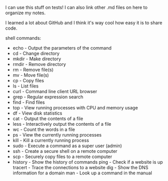 I can use this stuff on tests!
I can also link other .md files on here to organize my notes.

I learned a lot about GitHub and I think it's way cool how easy it is to share code.

shell commands:
* echo - Output the parameters of the command
* cd - Change directory
* mkdir - Make directory
* rmdir - Remove directory
* rm - Remove file(s)
* mv - Move file(s)
* cp - Copy files
* ls - List files
* curl - Command line client URL browser
* grep - Regular expression search
* find - Find files
* top - View running processes with CPU and memory usage
* df - View disk statistics
* cat - Output the contents of a file
* less - Interactively output the contents of a file
* wc - Count the words in a file
* ps - View the currently running processes
* kill - Kill a currently running process
* sudo - Execute a command as a super user (admin)
* ssh - Create a secure shell on a remote computer
* scp - Securely copy files to a remote computer
* history - Show the history of commands
ping - Check if a website is up
tracert - Trace the connections to a website
dig - Show the DNS information for a domain
man - Look up a command in the manual
